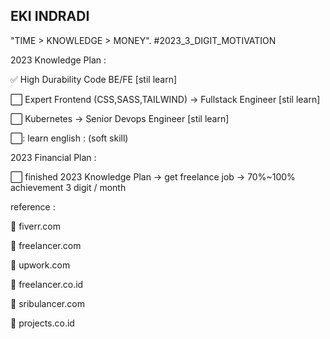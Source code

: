 ## EKI INDRADI

"TIME > KNOWLEDGE > MONEY". #2023_3_DIGIT_MOTIVATION

2023 Knowledge Plan :

:white_check_mark: High Durability Code BE/FE [stil learn]

:white_large_square: Expert Frontend (CSS,SASS,TAILWIND) -> Fullstack Engineer [stil learn]
 
:white_large_square: Kubernetes -> Senior Devops Engineer [stil learn]

:white_large_square:: learn english : (soft skill)


2023 Financial Plan :

:white_large_square: finished 2023 Knowledge Plan  -> get freelance job -> 70%~100% achievement 3 digit / month





reference : 

:link: fiverr.com

:link: freelancer.com

:link: upwork.com

:link: freelancer.co.id

:link: sribulancer.com

:link: projects.co.id
